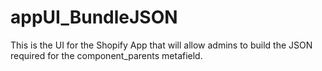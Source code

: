# appUI_BundleJSON
This is the UI for the Shopify App that will allow admins to build the JSON required for the component_parents metafield.
